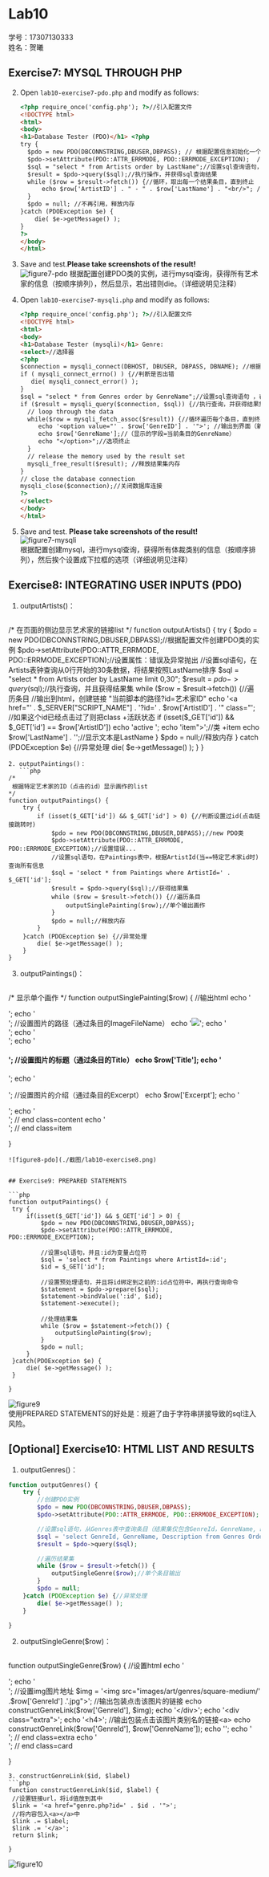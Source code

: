# Lab10
学号：17307130333  
姓名：贺曦
## Exercise7: MYSQL THROUGH PHP  

2. Open `lab10-exercise7-pdo.php` and modify as follows:  

   ```html
   <?php require_once('config.php'); ?>//引入配置文件
   <!DOCTYPE html>
   <html>
   <body>
   <h1>Database Tester (PDO)</h1> <?php
   try {
     $pdo = new PDO(DBCONNSTRING,DBUSER,DBPASS); // 根据配置信息初始化一个PDO对象
     $pdo->setAttribute(PDO::ATTR_ERRMODE, PDO::ERRMODE_EXCEPTION);  //设置属性:错误报告、抛出 exceptions 异常
     $sql = "select * from Artists order by LastName";//设置sql查询语句，查询Artists表中的所有信息，并按照LastName进行排序
     $result = $pdo->query($sql);//执行操作，并获得sql查询结果
     while ($row = $result->fetch()) {//循环，取出每一个结果条目，直到终止
         echo $row['ArtistID'] . " - " . $row['LastName'] . "<br/>"; //输出到界面（该条目的艺术家的ID - 该条目的LastName（换行））
     }
     $pdo = null; //不再引用，释放内存
   }catch (PDOException $e) { 
       die( $e->getMessage() );
   }
   ?>  
   </body>  
   </html>
   ```
3. Save and test.**Please take screenshots of the result!**  
![figure7-pdo](./截图/lab10-exercise7-pdo.png) 
根据配置创建PDO类的实例，进行mysql查询，获得所有艺术家的信息（按顺序排列），然后显示，若出错则die。（详细说明见注释）

4. Open `lab10-exercise7-mysqli.php` and modify as follows:  
   ```html
   <?php require_once('config.php'); ?>//引入配置文件
   <!DOCTYPE html>
   <html>
   <body>
   <h1>Database Tester (mysqli)</h1> Genre:
   <select>//选择器
   <?php  
   $connection = mysqli_connect(DBHOST, DBUSER, DBPASS, DBNAME); //根据配置信息，建立数据库连接
   if ( mysqli_connect_errno() ) {//判断是否出错
      die( mysqli_connect_error() ); 
   }
   $sql = "select * from Genres order by GenreName";//设置sql查询语句 ，在Genres表钟查询所有条目，并按照GenreName的顺序排列
   if ($result = mysqli_query($connection, $sql)) {//执行查询，并获得结果集
     // loop through the data
     while($row = mysqli_fetch_assoc($result)) {//循环遍历每个条目，直到终止
        echo '<option value="' . $row['GenreID'] . '">'; //输出到界面（新增选项：value=当前条目的GenreID）
        echo $row['GenreName'];//（显示的字段=当前条目的GenreName）
        echo "</option>";//选项终止
     }
     // release the memory used by the result set
     mysqli_free_result($result); //释放结果集内存
   }
   // close the database connection
   mysqli_close($connection);//关闭数据库连接
   ?>
   </select>
   </body>
   </html>
   ```
5. Save and test. **Please take screenshots of the result!**  
![figure7-mysqli](./截图/lab10-exercise7-mysqli.png)  
根据配置创建mysql，进行mysql查询，获得所有体裁类别的信息（按顺序排列），然后挨个设置成下拉框的选项（详细说明见注释）


## Exercise8: INTEGRATING USER INPUTS (PDO)  
1. outputArtists()：  
   ```php
/*
在页面的侧边显示艺术家的链接list
*/
function outputArtists() {
   try {
         $pdo = new PDO(DBCONNSTRING,DBUSER,DBPASS);//根据配置文件创建PDO类的实例
         $pdo->setAttribute(PDO::ATTR_ERRMODE, PDO::ERRMODE_EXCEPTION);//设置属性：错误及异常抛出
       //设置sql语句，在Artists表钟查询从0行开始的30条数据，将结果按照LastName排序
         $sql = "select * from Artists order by LastName limit 0,30";
         $result = $pdo->query($sql);//执行查询，并且获得结果集
         while ($row = $result->fetch()) {//遍历条目
             //输出到html，创建链接  "当前脚本的路径?id=艺术家ID"
            echo '<a href="' . $_SERVER["SCRIPT_NAME"] . '?id=' . $row['ArtistID'] . '" class="';
            //如果这个id已经点击过了则把class +活跃状态
            if (isset($_GET['id']) && $_GET['id'] == $row['ArtistID']) echo 'active ';
            echo 'item">';//类 +item
            echo $row['LastName'] . '</a>';//显示文本是LastName
         }
         $pdo = null;//释放内存
   }
   catch (PDOException $e) {//异常处理
      die( $e->getMessage() );
   }
}
```  
2. outputPaintings()：
   ```php
/*
 根据特定艺术家的ID（点击的id）显示画作的list
*/
function outputPaintings() {
    try {
        if (isset($_GET['id']) && $_GET['id'] > 0) {//判断设置过id(点击链接跳转时)
            $pdo = new PDO(DBCONNSTRING,DBUSER,DBPASS);//new PDO类
            $pdo->setAttribute(PDO::ATTR_ERRMODE, PDO::ERRMODE_EXCEPTION);//设置错误...
            //设置sql语句，在Paintings表中，根据ArtistId(当==特定艺术家id时)查询所有信息
            $sql = 'select * from Paintings where ArtistId=' . $_GET['id'];
            $result = $pdo->query($sql);//获得结果集
            while ($row = $result->fetch()) {//遍历条目
                outputSinglePainting($row);//单个输出画作
            }
            $pdo = null;//释放内存
        }
    }catch (PDOException $e) {//异常处理
        die( $e->getMessage() );
    }
}

   ```  
3. outputPaintings()：
   ```php
/*
 显示单个画作
*/
function outputSinglePainting($row) {
    //输出html
    echo '<div class="item">';
    echo '<div class="image">';
    //设置图片的路径（通过条目的ImageFileName）
    echo '<img src="images/art/works/square-medium/' .$row['ImageFileName'] .'.jpg">';
    echo '</div>';
    echo '<div class="content">';
    echo '<h4 class="header">';
    //设置图片的标题（通过条目的Title）
    echo $row['Title'];
    echo '</h4>';
    echo '<p class="description">';
    //设置图片的介绍（通过条目的Excerpt）
    echo $row['Excerpt'];
    echo '</p>';
    echo '</div>'; // end class=content
    echo '</div>'; // end class=item

}
   ```   
![figure8-pdo](./截图/lab10-exercise8.png)  


## Exercise9: PREPARED STATEMENTS  

   ```php
function outputPaintings() {
    try {
        if(isset($_GET['id']) && $_GET['id'] > 0) {
            $pdo = new PDO(DBCONNSTRING,DBUSER,DBPASS);
            $pdo->setAttribute(PDO::ATTR_ERRMODE, PDO::ERRMODE_EXCEPTION);

            //设置sql语句，并且:id为变量占位符
            $sql = 'select * from Paintings where ArtistId=:id';
            $id = $_GET['id'];

            //设置预处理语句，并且将id绑定到之前的:id占位符中，再执行查询命令
            $statement = $pdo->prepare($sql);
            $statement->bindValue(':id', $id);
            $statement->execute();

            //处理结果集
            while ($row = $statement->fetch()) {
                outputSinglePainting($row);
            }
            $pdo = null;
        }
    }catch(PDOException $e) {
        die( $e->getMessage() );
    }

}
   ```  
![figure9](./截图/lab10-exercise9.png)    
使用PREPARED STATEMENTS的好处是：规避了由于字符串拼接导致的sql注入风险。


## [Optional] Exercise10: HTML LIST AND RESULTS  
1. outputGenres()：
```php
function outputGenres() {
    try {
        //创建PDO实例
        $pdo = new PDO(DBCONNSTRING,DBUSER,DBPASS);
        $pdo->setAttribute(PDO::ATTR_ERRMODE, PDO::ERRMODE_EXCEPTION);

        //设置sql语句，从Genres表中查询条目（结果集仅包含GenreId，GenreName, Description属性）并根据GenreID排序
        $sql = 'select GenreId, GenreName, Description from Genres Order By GenreID';
        $result = $pdo->query($sql);

        //遍历结果集
        while ($row = $result->fetch()) {
            outputSingleGenre($row);//单个条目输出
        }
        $pdo = null;
    }catch (PDOException $e) {//异常处理
        die( $e->getMessage() );
    }

}
   ```  
2. outputSingleGenre($row)：
   ```php
function outputSingleGenre($row) {
    //设置html
    echo '<div class="ui fluid card">';
    echo '<div class="ui fluid image">';
    //设置img图片地址
    $img = '<img src="images/art/genres/square-medium/' .$row['GenreId'] .'.jpg">';
    //输出包装点击该图片的链接<a>
    echo constructGenreLink($row['GenreId'], $img);
    echo '</div>';
    echo '<div class="extra">';
    echo '<h4>';
    //输出包装点击该图片类别名的链接<a>
    echo constructGenreLink($row['GenreId'], $row['GenreName']);
    echo '</h4>';
    echo '</div>'; // end class=extra
    echo '</div>'; // end class=card

}
   ```   
3. constructGenreLink($id, $label)
   ```php
function constructGenreLink($id, $label) {
    //设置链接url，将id值放到其中
    $link = '<a href="genre.php?id=' . $id . '">';
    //将内容包入<a></a>中
    $link .= $label;
    $link .= '</a>';
    return $link;

}
   ```  

   ![figure10](./截图/lab10-exercise10.png)  


   




